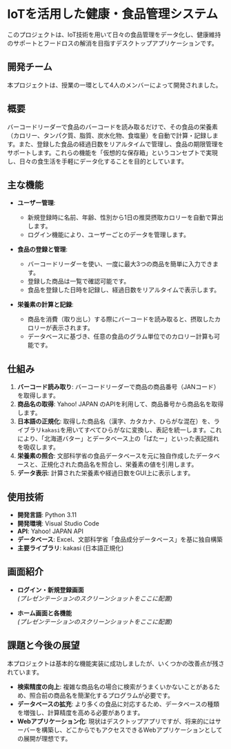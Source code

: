 # IoTを活用した健康・食品管理システム

このプロジェクトは、IoT技術を用いて日々の食品管理をデータ化し、健康維持のサポートとフードロスの解消を目指すデスクトップアプリケーションです。

## 開発チーム

本プロジェクトは、授業の一環として4人のメンバーによって開発されました。


## 概要

バーコードリーダーで食品のバーコードを読み取るだけで、その食品の栄養素（カロリー、タンパク質、脂質、炭水化物、食塩量）を自動で計算・記録します。また、登録した食品の経過日数をリアルタイムで管理し、食品の期限管理をサポートします。これらの機能を「仮想的な保存箱」というコンセプトで実現し、日々の食生活を手軽にデータ化することを目的としています。

## 主な機能

* **ユーザー管理**:
    * 新規登録時に名前、年齢、性別から1日の推奨摂取カロリーを自動で算出します。
    * ログイン機能により、ユーザーごとのデータを管理します。

* **食品の登録と管理**:
    * バーコードリーダーを使い、一度に最大3つの商品を簡単に入力できます。
    * 登録した商品は一覧で確認可能です。
    * 食品を登録した日時を記録し、経過日数をリアルタイムで表示します。

* **栄養素の計算と記録**:
    * 商品を消費（取り出し）する際にバーコードを読み取ると、摂取したカロリーが表示されます。
    * データベースに基づき、任意の食品のグラム単位でのカロリー計算も可能です。

## 仕組み

1.  **バーコード読み取り**: バーコードリーダーで商品の商品番号（JANコード）を取得します。
2.  **商品名の取得**: Yahoo! JAPAN のAPIを利用して、商品番号から商品名を取得します。
3.  **日本語の正規化**: 取得した商品名（漢字、カタカナ、ひらがな混在）を、ライブラリ`kakasi`を用いてすべてひらがなに変換し、表記を統一します。これにより、「北海道バター」とデータベース上の「ばたー」といった表記揺れを吸収します。
4.  **栄養素の照合**: 文部科学省の食品データベースを元に独自作成したデータベースと、正規化された商品名を照合し、栄養素の値を引用します。
5.  **データ表示**: 計算された栄養素や経過日数をGUI上に表示します。

## 使用技術

* **開発言語**: Python 3.11
* **開発環境**: Visual Studio Code
* **API**: Yahoo! JAPAN API
* **データベース**: Excel、文部科学省「食品成分データベース」を基に独自構築
* **主要ライブラリ**: kakasi (日本語正規化)

## 画面紹介

* **ログイン・新規登録画面**
    <br>
    *(プレゼンテーションのスクリーンショットをここに配置)*

* **ホーム画面と各機能**
    <br>
    *(プレゼンテーションのスクリーンショットをここに配置)*

## 課題と今後の展望

本プロジェクトは基本的な機能実装に成功しましたが、いくつかの改善点が残されています。

* **検索精度の向上**: 複雑な商品名の場合に検索がうまくいかないことがあるため、照合前の商品名を簡潔化するプログラムが必要です。
* **データベースの拡充**: より多くの食品に対応するため、データベースの種類を増強し、計算精度を高める必要があります。
* **Webアプリケーション化**: 現状はデスクトップアプリですが、将来的にはサーバーを構築し、どこからでもアクセスできるWebアプリケーションとしての展開が理想です。

